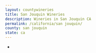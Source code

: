 ```yaml
---
layout: countywineries
title: San Jouquin Wineries
description: Wineries in San Jouquin CA
permalink: /california/san jouquin/
county: san jouquin
state: ca
---
```

-

